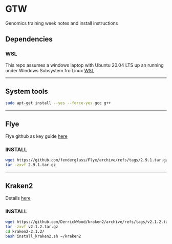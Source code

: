 # GTW
Genomics training week notes and install instructions

## Dependencies
### WSL
This repo assumes a windows laptop with Ubuntu 20.04 LTS up an running under Windows Subsystem fro Linux [WSL](https://learn.microsoft.com/en-us/windows/wsl/install).

----

## System tools
```bash
sudo apt-get install --yes --force-yes gcc g++
```

----

## Flye
Flye github as key guide [here](https://github.com/fenderglass/Flye/blob/flye/docs/INSTALL.md)

### INSTALL
```bash
wget https://github.com/fenderglass/Flye/archive/refs/tags/2.9.1.tar.gz
tar -zxvf 2.9.1.tar.gz
```

----

## Kraken2
Details [here](https://github.com/DerrickWood/kraken2/)

### INSTALL
```bash
wget https://github.com/DerrickWood/kraken2/archive/refs/tags/v2.1.2.tar.gz
tar -zxvf v2.1.2.tar.gz
cd kraken2-2.1.2/
bash install_kraken2.sh ~/kraken2
```

